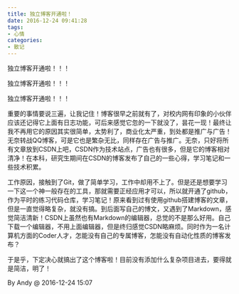```yaml
---
title: 独立博客开通啦！
date: 2016-12-24 09:41:28
tags:
- 心情
categories:
- 散记
---
```


独立博客开通啦！！！

独立博客开通啦！！！

独立博客开通啦！！！

重要的事情要说三遍，让我记住！博客很早之前就有了，对校内网有印象的小伙伴应该还记得它上面有日志功能，可后来感觉它忽的一下就没了，昙花一现！最终让我不再用它的原因其实很简单，太势利了，商业化太严重，到处都是推广与广告！无奈转战QQ博客，可是它也是繁杂无比，同样存在广告与推广。无奈，只好将所有文章放到CSDN上吧，CSDN作为技术站点，广告也有很多，但是它的博客相对清净！在本科，研究生期间在CSDN的博客发布了自己的一些心得，学习笔记和一些技术积累。

<!-- more -->

工作原因，接触到了Git，做了简单学习，工作中却用不上了。但是还是想要学习一下这一个神一般存在的工具，那就需要正经应用才可以，所以就开通了github，作为平时的练习代码仓库，学习笔记！原来看到过有使用github搭建博客的文章，但是一直觉得略复杂，就没有搞。到后面写自己的博文，又遇到了Markdown，感觉简洁清新！CSDN上虽然也有Markdown的编辑器，总觉的不是那么好用。自己下载一个编辑器，不用上面编辑器，但是终归感觉CSDN略麻烦。同时作为一名计算机方面的Coder人才，怎能没有自己的专属博客，怎能没有自动化性质的博客发布？

于是乎，下定决心就搞出了这个博客啦！目前没有添加什么复杂项目进去，要得就是简洁，明了！

By Andy @ 2016-12-24 15:07







